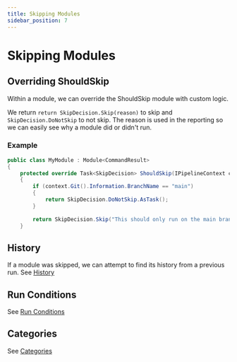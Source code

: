 ```yaml
---
title: Skipping Modules
sidebar_position: 7
---
```


# Skipping Modules

## Overriding ShouldSkip

Within a module, we can override the ShouldSkip module with custom logic.

We return `return SkipDecision.Skip(reason)` to skip and `SkipDecision.DoNotSkip` to not skip. The reason is used in the reporting so we can easily see why a module did or didn't run.

### Example

```csharp
public class MyModule : Module<CommandResult>
{
    protected override Task<SkipDecision> ShouldSkip(IPipelineContext context)
    {
        if (context.Git().Information.BranchName == "main")
        {
            return SkipDecision.DoNotSkip.AsTask();
        }
        
        return SkipDecision.Skip("This should only run on the main branch").AsTask();
    }

```

## History
If a module was skipped, we can attempt to find its history from a previous run. See [History](storing-and-retrieving-results)

## Run Conditions

See [Run Conditions](run-conditions)

## Categories

See [Categories](categories)